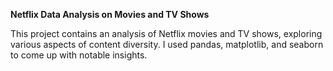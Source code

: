 __Netflix Data Analysis on Movies and TV Shows__

This project contains an analysis of Netflix movies and TV shows, exploring various aspects of content diversity. I used pandas, matplotlib, and seaborn to come up with notable insights.
